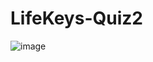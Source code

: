 # LifeKeys-Quiz2
![image](https://user-images.githubusercontent.com/52834318/171082291-6aefe4a5-6b83-4580-8a7e-041b3a4ceac0.png)
